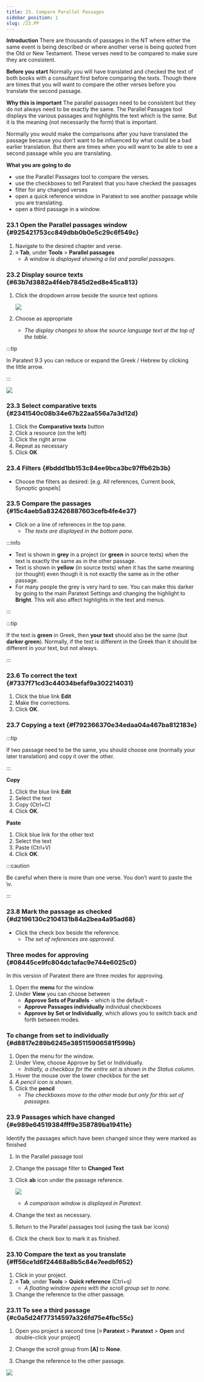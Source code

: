 ```yaml
---
title: 23. Compare Parallel Passages
sidebar_position: 1
slug: /23.PP
---
```




**Introduction**
There are thousands of passages in the NT where either the same event is being described or where another verse is being quoted from the Old or New Testament. These verses need to be compared to make sure they are consistent.


**Before you start**
Normally you will have translated and checked the text of both books with a consultant first before comparing the texts. Though there are times that you will want to compare the other verses before you translate the second passage.


**Why this is important**
The parallel passages need to be consistent but they do not always need to be exactly the same. The Parallel Passages tool displays the various passages and highlights the text which is the same. But it is the meaning (not necessarily the form) that is important.


Normally you would make the comparisons after you have translated the passage because you don’t want to be influenced by what could be a bad earlier translation. But there are times when you will want to be able to see a second passage while you are translating.


**What you are going to do**

- use the Parallel Passages tool to compare the verses.
- use the checkboxes to tell Paratext that you have checked the passages
- filter for any changed verses
- open a quick reference window in Paratext to see another passage while you are translating.
- open a third passage in a window.

### 23.1 Open the Parallel passages window {#925421753cc849dbb0b0e5c29c6f549c}

1. Navigate to the desired chapter and verse.
2. **≡ Tab**, under **Tools** &gt; **Parallel passages**
	- _A window is displayed showing a list and parallel passages_.

### 23.2 Display source texts {#63b7d3882a4f4eb7845d2ed8e45ca813}

1. Click the dropdown arrow beside the source text options

	![](./586542551.png)

2. Choose as appropriate
	- _The display changes to show the source language text at the top of the table._

:::tip

In Paratext 9.3 you can reduce or expand the Greek / Hebrew by clicking the little arrow. 

:::




![](./406509394.png)


### 23.3 Select comparative texts {#2341540c08b34e67b22aa556a7a3d12d}

1. Click the **Comparative texts** button
2. Click a resource (on the left)
3. Click the right arrow
4. Repeat as necessary
5. Click **OK**

### 23.4 Filters {#bddd1bb153c84ee9bca3bc97ffb62b3b}

- Choose the filters as desired: [e.g. All references, Current book, Synoptic gospels]

### 23.5 Compare the passages {#15c4aeb5a832426887603cefb4fe4e37}

- Click on a line of references in the top pane.
	- _The texts are displayed in the bottom pane._

:::info

- Text is shown in **grey** in a project (or **green** in source texts) when the text is exactly the same as in the other passage.
- Text is shown in **yellow** (in source texts) when it has the same meaning (or thought) even though it is not exactly the same as in the other passage.
- For many people the grey is very hard to see. You can make this darker by going to the main Paratext Settings and changing the highlight to **Bright**. This will also affect highlights in the text and menus.

:::


:::tip

If the text is **green** in Greek, then **your text** should also be the same (but **darker green**).
Normally, if the text is different in the Greek than it should be different in your text, but not always. 

:::




### 23.6 To correct the text {#7337f71cd3c44034befaf9a302214031}

1. Click the blue link **Edit**
2. Make the corrections.
3. Click **OK**.

### 23.7 Copying a text {#f792366370e34edaa04a467ba812183e}


:::tip

If two passage need to be the same, you should choose one (normally your later translation) and copy it over the other. 

:::




**Copy**

1. Click the blue link **Edit**
2. Select the text
3. Copy (Ctrl+C)
4. Click **OK**.

**Paste**

1. Click blue link for the other text
2. Select the text
3. Paste (Ctrl+V)
4. Click **OK**.

:::caution

Be careful when there is more than one verse. You don’t want to paste the \v. 

:::




### 23.8 Mark the passage as checked {#d2196130c2104131b84a2bea4a95ad68}

- Click the check box beside the reference.
	- _The set of references are approved_.

### Three modes for approving {#08445ce9fc804dc1afac9e744e6025c0}


In this version of Paratext there are three modes for approving.

1. Open the **menu** for the window.
2. Under **View** you can choose between
	- **Approve Sets of Parallels** - which is the default -
	- **Approve Passages individually** individual checkboxes
	- **Approve by Set or Individually**, which allows you to switch back and forth between modes.

### To change from set to individually {#d8817e289b6245e385115906581f599b}

1. Open the menu for the window.
2. Under View, choose Approve by Set or Individually.
	- _Initially, a checkbox for the entire set is shown in the Status column_.
3. Hover the mouse over the lower checkbox for the set
4. _A pencil icon is shown_.
5. Click the **pencil**
	- _The checkboxes move to the other mode but only for this set of passages._

### 23.9 Passages which have changed {#e989e64519384fff9e358789ba19411e}


Identify the passages which have been changed since they were marked as finished

1. In the Parallel passage tool
2. Change the passage filter to **Changed Text**
3. Click **ab** icon under the passage reference.

	![](./1103066999.png)

	- _A comparison window is displayed in Paratext._
4. Change the text as necessary.
5. Return to the Parallel passages tool (using the task bar icons)
6. Click the check box to mark it as finished.

### 23.10 Compare the text as you translate {#ff56ce1d6f24468a8b5c84e7eedbf652}

1. Click in your project.
2. **≡ Tab**, under **Tools** &gt; **Quick reference** (Ctrl+q)
	- _A floating_ _window_ _opens with the scroll group set to none._
3. Change the reference to the other passage.

### 23.11 To see a third passage {#c0a5d24f77314597a326fd75e4fbc55c}


<div class='notion-row'>
<div class='notion-column' style={{width: 'calc((100% - (min(32px, 4vw) * 1)) * 0.5)'}}>

1. Open you project a second time [**≡ Paratext** > **Paratext** > **Open** and double-click your project]

2. Change the scroll group from **[A]** to **None**.

3. Change the reference to the other passage.

</div><div className='notion-spacer'></div>

<div class='notion-column' style={{width: 'calc((100% - (min(32px, 4vw) * 1)) * 0.5)'}}>


![](./1458375744.png)


</div><div className='notion-spacer'></div>
</div>

